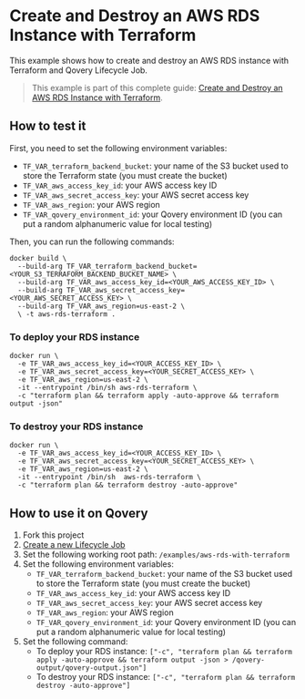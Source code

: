 # Create and Destroy an AWS RDS Instance with Terraform

This example shows how to create and destroy an AWS RDS instance with Terraform and Qovery Lifecycle Job.

> This example is part of this complete guide: [Create and Destroy an AWS RDS Instance with Terraform](https://hub.qovery.com/guides/tutorial/how-to-use-lifecycle-job-to-deploy-any-kind-of-resources/).

## How to test it

First, you need to set the following environment variables:
- `TF_VAR_terraform_backend_bucket`: your name of the S3 bucket used to store the Terraform state (you must create the bucket)
- `TF_VAR_aws_access_key_id`: your AWS access key ID
- `TF_VAR_aws_secret_access_key`: your AWS secret access key
- `TF_VAR_aws_region`: your AWS region
- `TF_VAR_qovery_environment_id`: your Qovery environment ID (you can put a random alphanumeric value for local testing)

Then, you can run the following commands:

```shell
docker build \
  --build-arg TF_VAR_terraform_backend_bucket=<YOUR_S3_TERRAFORM_BACKEND_BUCKET_NAME> \
  --build-arg TF_VAR_aws_access_key_id=<YOUR_AWS_ACCESS_KEY_ID> \ 
  --build-arg TF_VAR_aws_secret_access_key=<YOUR_AWS_SECRET_ACCESS_KEY> \
  --build-arg TF_VAR_aws_region=us-east-2 \
  \ -t aws-rds-terraform .
```

### To deploy your RDS instance

```shell
docker run \
  -e TF_VAR_aws_access_key_id=<YOUR_ACCESS_KEY_ID> \
  -e TF_VAR_aws_secret_access_key=<YOUR_SECRET_ACCESS_KEY> \
  -e TF_VAR_aws_region=us-east-2 \
  -it --entrypoint /bin/sh aws-rds-terraform \
  -c "terraform plan && terraform apply -auto-approve && terraform output -json"
```

### To destroy your RDS instance

```shell
docker run \
  -e TF_VAR_aws_access_key_id=<YOUR_ACCESS_KEY_ID> \
  -e TF_VAR_aws_secret_access_key=<YOUR_SECRET_ACCESS_KEY> \
  -e TF_VAR_aws_region=us-east-2 \
  -it --entrypoint /bin/sh  aws-rds-terraform \
  -c "terraform plan && terraform destroy -auto-approve"
```

## How to use it on Qovery

1. Fork this project
2. [Create a new Lifecycle Job](https://hub.qovery.com/docs/using-qovery/configuration/lifecycle-job/)
3. Set the following working root path: `/examples/aws-rds-with-terraform`
4. Set the following environment variables:
   - `TF_VAR_terraform_backend_bucket`: your name of the S3 bucket used to store the Terraform state (you must create the bucket)
   - `TF_VAR_aws_access_key_id`: your AWS access key ID
   - `TF_VAR_aws_secret_access_key`: your AWS secret access key
   - `TF_VAR_aws_region`: your AWS region
   - `TF_VAR_qovery_environment_id`: your Qovery environment ID (you can put a random alphanumeric value for local testing)
5. Set the following command:
    - To deploy your RDS instance: `["-c", "terraform plan && terraform apply -auto-approve && terraform output -json > /qovery-output/qovery-output.json"]`
    - To destroy your RDS instance: `["-c", "terraform plan && terraform destroy -auto-approve"]`
